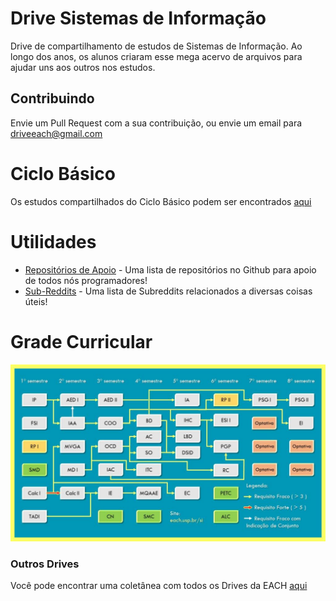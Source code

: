 # Drive Sistemas de Informação
Drive de compartilhamento de estudos de Sistemas de Informação. Ao longo dos anos, os alunos criaram esse mega acervo de arquivos para ajudar uns aos outros nos estudos.
## Contribuindo
Envie um Pull Request com a sua contribuição, ou envie um email para driveeach@gmail.com

# Ciclo Básico
Os estudos compartilhados do Ciclo Básico podem ser encontrados [aqui](https://github.com/driveeach/drivecb)

# Utilidades

* [Repositórios de Apoio](https://github.com/driveeach/drivesi/blob/master/RepositoriosApoio.md) - Uma lista de repositórios no Github para apoio de todos nós programadores!
* [Sub-Reddits](https://github.com/driveeach/drivesi/blob/master/subreddits.md) - Uma lista de Subreddits relacionados a diversas coisas úteis!

# Grade Curricular

![](grade.jpg)

### Outros Drives
Você pode encontrar uma coletânea com todos os Drives da EACH [aqui](https://gitlab.com/driveeach/)
